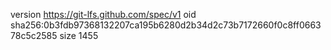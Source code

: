 version https://git-lfs.github.com/spec/v1
oid sha256:0b3fdb97368132207ca195b6280d2b34d2c73b7172660f0c8ff066378c5c2585
size 1455
